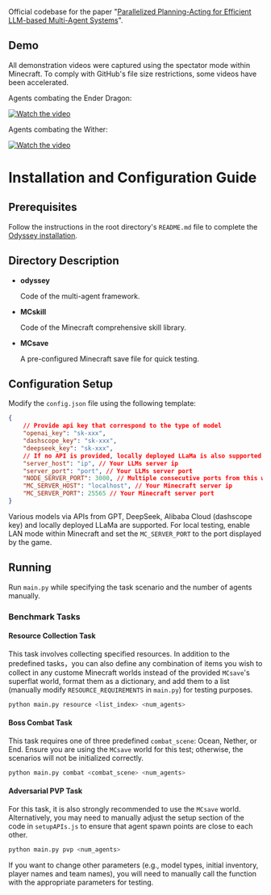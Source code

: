 Official codebase for the paper "[Parallelized Planning-Acting for Efficient LLM-based Multi-Agent Systems](https://arxiv.org/abs/2503.03505)".

## Demo

All demonstration videos were captured using the spectator mode within Minecraft. To comply with GitHub's file size restrictions, some videos have been accelerated.

Agents combating the Ender Dragon:

[![Watch the video](https://raw.githubusercontent.com/zju-vipa/Odyssey/master/Multi-Agent/demo/ender_dragon.png)](https://raw.githubusercontent.com/zju-vipa/Odyssey/master/Multi-Agent/demo/ender_dragon.mp4)

Agents combating the Wither:

[![Watch the video](https://raw.githubusercontent.com/zju-vipa/Odyssey/master/Multi-Agent/demo/wither.png)](https://raw.githubusercontent.com/zju-vipa/Odyssey/master/Multi-Agent/demo/wither.mp4)

# Installation and Configuration Guide

## Prerequisites
Follow the instructions in the root directory's `README.md` file to complete the [Odyssey installation](../README.md).

## Directory Description

- **odyssey**
    
    Code of the multi-agent framework.

- **MCskill**

    Code of the Minecraft comprehensive skill library.

- **MCsave**

    A pre-configured Minecraft save file for quick testing.

## Configuration Setup
Modify the `config.json` file using the following template:

```json
{
    // Provide api key that correspond to the type of model
    "openai_key": "sk-xxx",
    "dashscope_key": "sk-xxx",
    "deepseek_key": "sk-xxx",
    // If no API is provided, locally deployed LLaMa is also supported
    "server_host": "ip", // Your LLMs server ip
    "server_port": "port", // Your LLMs server port
    "NODE_SERVER_PORT": 3000, // Multiple consecutive ports from this will be occupied by multiple processes
    "MC_SERVER_HOST": "localhost", // Your Minecraft server ip
    "MC_SERVER_PORT": 25565 // Your Minecraft server port
}
```

Various models via APIs from GPT, DeepSeek, Alibaba Cloud (dashscope key) and locally deployed LLaMa are supported. For local testing, enable LAN mode within Minecraft and set the `MC_SERVER_PORT` to the port displayed by the game.

## Running

Run `main.py` while specifying the task scenario and the number of agents manually.

### Benchmark Tasks

#### Resource Collection Task

This task involves collecting specified resources. In addition to the predefined tasks，you can also define any combination of items you wish to collect in any custome Minecraft worlds instead of the provided `MCsave`'s superflat world, format them as a dictionary, and add them to a list (manually modify `RESOURCE_REQUIREMENTS` in `main.py`) for testing purposes.

```bash
python main.py resource <list_index> <num_agents>
```

#### Boss Combat Task
This task requires one of three predefined `combat_scene`: Ocean, Nether, or End. Ensure you are using the `MCsave` world for this test; otherwise, the scenarios will not be initialized correctly.

```bash
python main.py combat <combat_scene> <num_agents>
```
#### Adversarial PVP Task 

For this task, it is also strongly recommended to use the `MCsave` world. Alternatively, you may need to manually adjust the setup section of the code in `setupAPIs.js` to ensure that agent spawn points are close to each other.

```bash
python main.py pvp <num_agents>
```

If you want to change other parameters (e.g., model types, initial inventory, player names and team names), you will need to manually call the function with the appropriate parameters for testing.
